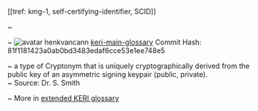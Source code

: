 [[tref: kmg-1, self-certifying-identifier, SCID]]

~ <!-- This is a copy of the saved remote text. Remove it if you like. It is automatically (re)generated -->

~ <span class="meta-info"><span>![avatar](https://avatars.githubusercontent.com/u/479356?v=4) henkvancann</span> <span>[keri-main-glossary](https://github.com/henkvancann/keri-main-glossary)</span> <span class="commit-hash">Commit Hash: 81f1181423a0ab0bd3483edaf6cce53e1ee748e5</span></span>

~ a type of Cryptonym that is uniquely cryptographically derived from the public key of an asymmetric signing keypair (public, private).  
~ Source: Dr. S. Smith

~ More in <a href="https://weboftrust.github.io/WOT-terms/docs/glossary/self-certifying-identifier">extended KERI glossary</a>
